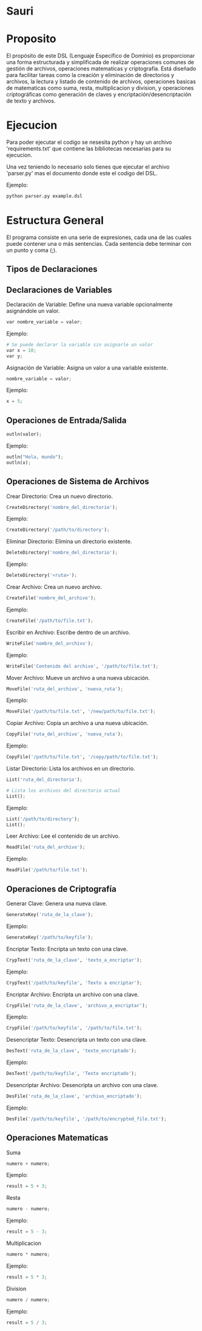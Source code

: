 <h1> Sauri </h1>

# Proposito

El propósito de este DSL (Lenguaje Específico de Dominio) es proporcionar una forma estructurada y simplificada de realizar operaciones comunes de gestión de archivos, operaciones matematicas y criptografía. 
Está diseñado para facilitar tareas como la creación y eliminación de directorios y archivos, 
la lectura y listado de contenido de archivos, operaciones basicas de matematicas como suma, resta, multiplicacion y division, y operaciones criptográficas como generación de claves y encriptación/desencriptación de texto y archivos.

# Ejecucion
Para poder ejecutar el codigo se nesesita python y hay un archivo 'requirements.txt' que contiene las bibliotecas necesarias para su ejecucion.

Una vez teniendo lo necesario solo tienes que ejecutar el archivo 'parser.py' mas el documento donde este el codigo del DSL.

Ejemplo:

```python
python parser.py example.dsl
```

# Estructura General
El programa consiste en una serie de expresiones, cada una de las cuales puede contener una o más sentencias. Cada sentencia debe terminar con un punto y coma (;).

## Tipos de Declaraciones

## Declaraciones de Variables
Declaración de Variable: Define una nueva variable opcionalmente asignándole un valor.


```python
var nombre_variable = valor;
```

Ejemplo: 

```python
# Se puede declarar la variable sin asignarle un valor
var x = 10;
var y;
```

Asignación de Variable: Asigna un valor a una variable existente.

```python
nombre_variable = valor;
```

Ejemplo: 

```python
x = 5;
```

## Operaciones de Entrada/Salida

```python
outln(valor);
```

Ejemplo: 

```python
outln("Hola, mundo");
outln(x);

```

## Operaciones de Sistema de Archivos

Crear Directorio: Crea un nuevo directorio.

```python
CreateDirectory('nombre_del_directorio');
```

Ejemplo: 

```python
CreateDirectory('/path/to/directory');
```

Eliminar Directorio: Elimina un directorio existente.

```python
DeleteDirectory('nombre_del_directorio');
```

Ejemplo: 

```python
DeleteDirectory('<ruta>');
```

Crear Archivo: Crea un nuevo archivo.

```python
CreateFile('nombre_del_archivo');
```

Ejemplo: 

```python
CreateFile('/path/to/file.txt');
```

Escribir en Archivo: Escribe dentro de un archivo.

```python
WriteFile('nombre_del_archivo');
```

Ejemplo: 

```python
WriteFile('Contenido del archivo', '/path/to/file.txt');
```

Mover Archivo: Mueve un archivo a una nueva ubicación.

```python
MoveFile('ruta_del_archivo', 'nueva_ruta');
```

Ejemplo: 

```python
MoveFile('/path/to/file.txt', '/new/path/to/file.txt');
```

Copiar Archivo: Copia un archivo a una nueva ubicación.

```python
CopyFile('ruta_del_archivo', 'nueva_ruta');
```

Ejemplo: 

```python
CopyFile('/path/to/file.txt', '/copy/path/to/file.txt');
```

Listar Directorio: Lista los archivos en un directorio.

```python
List('ruta_del_directorio');
```
```python
# Lista los archivos del directorio actual
List();
```

Ejemplo: 

```python
List('/path/to/directory');
List();
```

Leer Archivo: Lee el contenido de un archivo.

```python
ReadFile('ruta_del_archivo');
```

Ejemplo: 

```python
ReadFile('/path/to/file.txt');
```

## Operaciones de Criptografía

Generar Clave: Genera una nueva clave.

```python
GenerateKey('ruta_de_la_clave');
```

Ejemplo: 

```python
GenerateKey('/path/to/keyfile');
```

Encriptar Texto: Encripta un texto con una clave.

```python
CrypText('ruta_de_la_clave', 'texto_a_encriptar');
```

Ejemplo: 

```python
CrypText('/path/to/keyfile', 'Texto a encriptar');
```

Encriptar Archivo: Encripta un archivo con una clave.

```python
CrypFile('ruta_de_la_clave', 'archivo_a_encriptar');
```

Ejemplo: 

```python
CrypFile('/path/to/keyfile', '/path/to/file.txt');
```

Desencriptar Texto: Desencripta un texto con una clave.

```python
DesText('ruta_de_la_clave', 'texto_encriptado');
```

Ejemplo: 

```python
DesText('/path/to/keyfile', 'Texto encriptado');
```

Desencriptar Archivo: Desencripta un archivo con una clave.

```python
DesFile('ruta_de_la_clave', 'archivo_encriptado');
```

Ejemplo: 

```python
DesFile('/path/to/keyfile', '/path/to/encrypted_file.txt');
```

## Operaciones Matematicas

Suma

```python
numero + numero;
```

Ejemplo: 

```python
result = 5 + 3;
```

Resta

```python
numero - numero;
```

Ejemplo: 

```python
result = 5 - 3;
```

Multiplicacion

```python
numero * numero;
```

Ejemplo: 

```python
result = 5 * 3;
```

Division

```python
numero / numero;
```

Ejemplo: 

```python
result = 5 / 3;
```